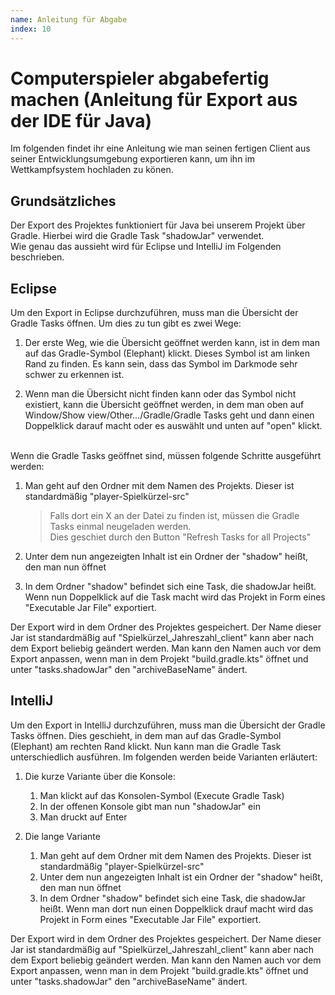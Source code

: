 ```yaml
---
name: Anleitung für Abgabe
index: 10
---
```


# Computerspieler abgabefertig machen (Anleitung für Export aus der IDE für Java)

Im folgenden findet ihr eine Anleitung wie man seinen 
fertigen Client aus seiner Entwicklungsumgebung exportieren 
kann, um ihn im Wettkampfsystem hochladen zu könen.

## Grundsätzliches
Der Export des Projektes funktioniert für Java bei unserem Projekt 
über Gradle. Hierbei wird die Gradle Task "shadowJar" verwendet. </br>
Wie genau das aussieht wird für Eclipse und IntelliJ im Folgenden beschrieben. 

## Eclipse
Um den Export in Eclipse durchzuführen, muss man die Übersicht 
der Gradle Tasks öffnen. Um dies zu tun gibt es zwei Wege:

1. Der erste Weg, wie die Übersicht geöffnet werden kann, ist in 
   dem man auf das Gradle-Symbol (Elephant) klickt. 
   Dieses Symbol ist am linken Rand zu finden. Es kann sein, 
   dass das Symbol im Darkmode sehr schwer zu erkennen ist.

2. Wenn man die Übersicht nicht finden kann oder das Symbol nicht existiert, 
   kann die Übersicht geöffnet werden, in dem man oben auf 
   Window/Show view/Other.../Gradle/Gradle Tasks geht und dann einen 
   Doppelklick darauf macht oder es auswählt und unten auf "open" klickt.
</br></br>
   
Wenn die Gradle Tasks geöffnet sind, müssen folgende Schritte ausgeführt werden:
1. Man geht auf den Ordner mit dem Namen des Projekts. Dieser ist standardmäßig 
   "player-Spielkürzel-src"

   >Falls dort ein X an der Datei zu finden ist, müssen die Gradle Tasks einmal 
    neugeladen werden. </br> Dies geschiet durch den Button "Refresh Tasks for 
    all Projects"

2. Unter dem nun angezeigten Inhalt ist ein Ordner 
   der "shadow" heißt, den man nun öffnet

3. In dem Ordner "shadow" befindet sich eine Task, die shadowJar heißt. 
   Wenn nun Doppelklick auf die Task macht wird das Projekt in Form eines 
   "Executable Jar File" exportiert.


Der Export wird in dem Ordner des Projektes gespeichert. Der Name dieser Jar 
ist standardmäßig auf "Spielkürzel_Jahreszahl_client" kann aber nach dem Export 
beliebig geändert werden. Man kann den Namen auch vor dem Export anpassen, 
wenn man in dem Projekt "build.gradle.kts" öffnet und unter 
"tasks.shadowJar" den "archiveBaseName" ändert.


## IntelliJ
Um den Export in IntelliJ durchzuführen, muss man die Übersicht der Gradle Tasks öffnen. 
Dies geschieht, in dem man auf das Gradle-Symbol (Elephant) am rechten Rand klickt. 
Nun kann man die Gradle Task unterschiedlich ausführen. Im folgenden werden 
beide Varianten erläutert:

1. Die kurze Variante über die Konsole:
   1. Man klickt auf das Konsolen-Symbol (Execute Gradle Task)
   2. In der offenen Konsole gibt man nun "shadowJar" ein
   3. Man druckt auf Enter

2. Die lange Variante
   1. Man geht auf dem Ordner mit dem Namen des Projekts. Dieser ist standardmäßig "player-Spielkürzel-src"
   2. Unter dem nun angezeigten Inhalt ist ein Ordner der "shadow" heißt, den man nun öffnet
   3. In dem Ordner "shadow" befindet sich eine Task, die shadowJar heißt. Wenn man dort nun einen
      Doppelklick drauf macht wird das Projekt in Form eines "Executable Jar File" exportiert.

Der Export wird in dem Ordner des Projektes gespeichert. Der Name dieser Jar ist
 standardmäßig auf "Spielkürzel_Jahreszahl_client" kann aber nach dem Export beliebig 
 geändert werden. Man kann den Namen auch vor dem Export anpassen, wenn man in dem Projekt 
 "build.gradle.kts" öffnet und unter "tasks.shadowJar" den "archiveBaseName" ändert.